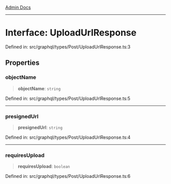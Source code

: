 [Admin Docs](/)

***

# Interface: UploadUrlResponse

Defined in: src/graphql/types/Post/UploadUrlResponse.ts:3

## Properties

### objectName

> **objectName**: `string`

Defined in: src/graphql/types/Post/UploadUrlResponse.ts:5

***

### presignedUrl

> **presignedUrl**: `string`

Defined in: src/graphql/types/Post/UploadUrlResponse.ts:4

***

### requiresUpload

> **requiresUpload**: `boolean`

Defined in: src/graphql/types/Post/UploadUrlResponse.ts:6
